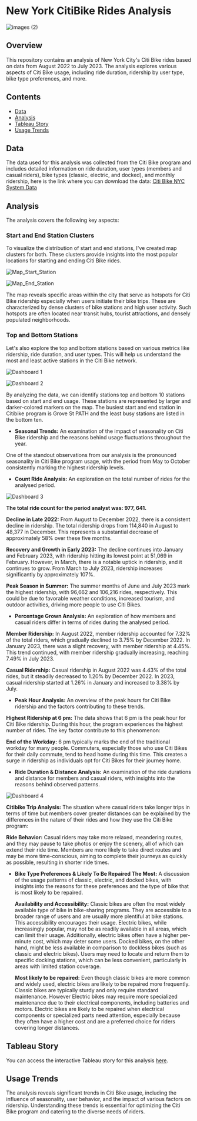 # New York CitiBike Rides Analysis

![images (2)](https://github.com/afadilla13/NY-Citibike-Challenge/assets/128363337/b77a737e-90d8-4814-959f-37e9e50ba7d2)

## Overview

This repository contains an analysis of New York City's Citi Bike rides based on data from August 2022 to July 2023. The analysis explores various aspects of Citi Bike usage, including ride duration, ridership by user type, bike type preferences, and more.

## Contents

- [Data](#data)
- [Analysis](#analysis)
- [Tableau Story](#tableau-story)
- [Usage Trends](#usage-trends)

## Data

The data used for this analysis was collected from the Citi Bike program and includes detailed information on ride duration, user types (members and casual riders), bike types (classic, electric, and docked), and monthly ridership, here is the link where you can download the data:
[Citi Bike NYC System Data](https://citibikenyc.com/system-data)

## Analysis

The analysis covers the following key aspects:

### Start and End Station Clusters

To visualize the distribution of start and end stations, I've created map clusters for both. These clusters provide insights into the most popular locations for starting and ending Citi Bike rides.

![Map_Start_Station](https://github.com/afadilla13/NY-Citibike-Challenge/assets/128363337/dedbcb74-d024-4fe5-b4f0-0130a530efa0)

![Map_End_Station](https://github.com/afadilla13/NY-Citibike-Challenge/assets/128363337/6e09ee63-f0e2-4f04-ae42-44986d767240)

The map reveals specific areas within the city that serve as hotspots for Citi Bike ridership especially when users initiate their bike trips. These are characterized by dense clusters of bike stations and high user activity. Such hotspots are often located near transit hubs, tourist attractions, and densely populated neighborhoods.

### Top and Bottom Stations

Let's also explore the top and bottom stations based on various metrics like ridership, ride duration, and user types. This will help us understand the most and least active stations in the Citi Bike network.

![Dashboard 1](https://github.com/afadilla13/NY-Citibike-Challenge/assets/128363337/0988cfaa-b66a-43f0-8018-950d958fe2e7)

![Dashboard 2](https://github.com/afadilla13/NY-Citibike-Challenge/assets/128363337/3f0500aa-bad8-479d-ad72-08f68095f43e)

By analyzing the data, we can identify stations top and bottom 10 stations based on start and end usage. These stations are represented by larger and darker-colored markers on the map. The busiest start and end station in Citibike program is Grove St PATH and the least busy stations are listed in the bottom ten.

- **Seasonal Trends:** An examination of the impact of seasonality on Citi Bike ridership and the reasons behind usage fluctuations throughout the year.

One of the standout observations from our analysis is the pronounced seasonality in Citi Bike program usage, with the period from May to October consistently marking the highest ridership levels. 

- **Count Ride Analysis:** An exploration on the total number of rides for the analysed period.

![Dashboard 3](https://github.com/afadilla13/NY-Citibike-Challenge/assets/128363337/7bea6c3b-8efa-4aab-9401-f438a4ab9201)

**The total ride count for the period analyst was: 977, 641.**

**Decline in Late 2022:**
From August to December 2022, there is a consistent decline in ridership. The total ridership drops from 114,840 in August to 48,377 in December. This represents a substantial decrease of approximately 58% over these five months.

**Recovery and Growth in Early 2023:**
The decline continues into January and February 2023, with ridership hitting its lowest point at 51,069 in February. However, in March, there is a notable uptick in ridership, and it continues to grow. From March to July 2023, ridership increases significantly by approximately 107%.

**Peak Season in Summer:**
The summer months of June and July 2023 mark the highest ridership, with 96,662 and 106,216 rides, respectively. This could be due to favorable weather conditions, increased tourism, and outdoor activities, driving more people to use Citi Bikes.

- **Percentage Grown Analysis:** An exploration of how members and casual riders differ in terms of rides during the analysed period.

**Member Ridership:**
In August 2022, member ridership accounted for 7.32% of the total riders, which gradually declined to 3.75% by December 2022.
In January 2023, there was a slight recovery, with member ridership at 4.45%. This trend continued, with member ridership gradually increasing, reaching 7.49% in July 2023.

**Casual Ridership:**
Casual ridership in August 2022 was 4.43% of the total rides, but it steadily decreased to 1.20% by December 2022.
In 2023, casual ridership started at 1.26% in January and increased to 3.38% by July.

- **Peak Hour Analysis:** An overview of the peak hours for Citi Bike ridership and the factors contributing to these trends.

**Highest Ridership at 6 pm:**
The data shows that 6 pm is the peak hour for Citi Bike ridership. During this hour, the program experiences the highest number of rides. The key factor contribute to this phenomenon:

**End of the Workday:** 
6 pm typically marks the end of the traditional workday for many people. Commuters, especially those who use Citi Bikes for their daily commute, tend to head home during this time. This creates a surge in ridership as individuals opt for Citi Bikes for their journey home.

- **Ride Duration & Distance Analysis:** An examination of the ride durations and distance for members and casual riders, with insights into the reasons behind observed patterns.

![Dashboard 4](https://github.com/afadilla13/NY-Citibike-Challenge/assets/128363337/cf62e23b-6031-4876-935e-279b91ba690d)

**Citibike Trip Analysis:**
The situation where casual riders take longer trips in terms of time but members cover greater distances can be explained by the differences in the nature of their rides and how they use the Citi Bike program:

**Ride Behavior:**
Casual riders may take more relaxed, meandering routes, and they may pause to take photos or enjoy the scenery, all of which can extend their ride time.
Members are more likely to take direct routes and may be more time-conscious, aiming to complete their journeys as quickly as possible, resulting in shorter ride times.

- **Bike Type Preferences & Likely To Be Repaired The Most:** A discussion of the usage patterns of classic, electric, and docked bikes, with insights into the reasons for these preferences and the type of bike that is most likely to be repaired.

  **Availability and Accessibility:**
  Classic bikes are often the most widely available type of bike in bike-sharing programs. They are accessible to a broader range of users and are usually more plentiful at bike stations. This accessibility encourages     their usage.
  Electric bikes, while increasingly popular, may not be as readily available in all areas, which can limit their usage. Additionally, electric bikes often have a higher per-minute cost, which may deter some users.
  Docked bikes, on the other hand, might be less available in comparison to dockless bikes (such as classic and electric bikes). Users may need to locate and return them to specific docking stations, which can be less     convenient, particularly in areas with limited station coverage.

  **Most likely to be repaired:**
  Even though classic bikes are more common and widely used, electric bikes are likely to be repaired more frequently. Classic bikes are typically sturdy and only require standard maintenance. However Electric bikes may   require more specialized maintenance due to their electrical components, including batteries and motors. Electric bikes are likely to be repaired when electrical components or specialized parts need attention,           especially because they often have a higher cost and are a preferred choice for riders covering longer distances.

## Tableau Story

You can access the interactive Tableau story for this analysis [here](https://public.tableau.com/app/profile/akbar.fadillah/viz/CitiBike-Tableau_16961332911440/Story1?publish=yes).

## Usage Trends

The analysis reveals significant trends in Citi Bike usage, including the influence of seasonality, user behavior, and the impact of various factors on ridership. Understanding these trends is essential for optimizing the Citi Bike program and catering to the diverse needs of riders.

